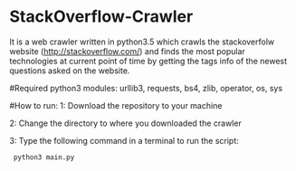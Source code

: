 # StackOverflow-Crawler
It is a web crawler written in python3.5 which crawls the stackoverfolw website (http://stackoverflow.com/) and finds the most popular technologies at current point of time by getting the tags info of the newest questions asked on the website. 

#Required python3 modules:
  urllib3, requests, bs4, zlib, operator, os, sys

#How to run:
  1: Download the repository to your machine
  
  2: Change the directory to where you downloaded the crawler
  
  3: Type the following command in a terminal to run the script:
  
     python3 main.py
